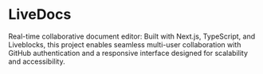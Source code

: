 # LiveDocs
Real-time collaborative document editor: Built with Next.js, TypeScript, and Liveblocks, this project enables seamless multi-user collaboration with GitHub authentication and a responsive interface designed for scalability and accessibility.
